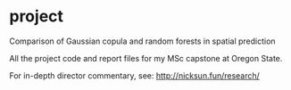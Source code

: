 # project
Comparison of Gaussian copula and random forests in spatial prediction

All the project code and report files for my MSc capstone at Oregon State.

For in-depth director commentary, see: http://nicksun.fun/research/
